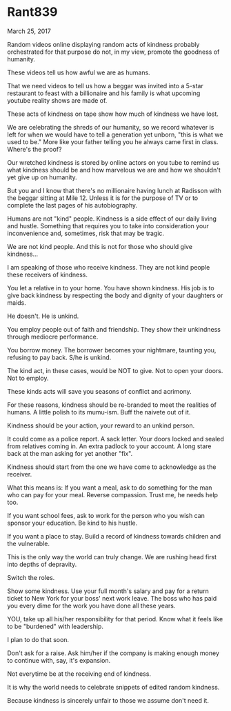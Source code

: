 # Rant839


March 25, 2017

Random videos online displaying random acts of kindness probably orchestrated for that purpose do not, in my view, promote the goodness of humanity.

These videos tell us how awful we are as humans.

That we need videos to tell us how a beggar was invited into a 5-star restaurant to feast with a billionaire and his family is what upcoming youtube reality shows are made of.

These acts of kindness on tape show how much of kindness we have lost.

We are celebrating the shreds of our humanity, so we record whatever is left for when we would have to tell a generation yet unborn, "this is what we used to be." More like your father telling you he always came first in class. Where's the proof?

Our wretched kindness is stored by online actors on you tube to remind us what kindness should be and how marvelous we are and how we shouldn't yet give up on humanity. 

But you and I know that there's no millionaire having lunch at Radisson with the beggar sitting at Mile 12. Unless it is for the purpose of TV or to complete the last pages of his autobiography. 

Humans are not "kind" people. Kindness is a side effect of our daily living and hustle. Something that requires you to take into consideration your inconvenience and, sometimes, risk that may be tragic.

We are not kind people. And this is not for those who should give kindness...

I am speaking of those who receive kindness. They are not kind people these receivers of kindness. 

You let a relative in to your home. You have shown kindness. His job is to give back kindness by respecting the body and dignity of your daughters or maids.

He doesn't. He is unkind.

You employ people out of faith and friendship. They show their unkindness through mediocre performance.

You borrow money. The borrower becomes your nightmare, taunting you, refusing to pay back. S/he is unkind.

The kind act, in these cases, would be NOT to give. Not to open your doors. Not to employ. 

These kinds acts will save you seasons of conflict and acrimony. 

For these reasons, kindness should be re-branded to meet the realities of humans. A little polish to its mumu-ism. Buff the naivete out of it. 

Kindness should be your action, your reward to an unkind person. 

It could come as a police report. A sack letter. Your doors locked and sealed from relatives coming in. An extra padlock to your account. A long stare back at the man asking for yet another "fix".

Kindness should start from the one we have come to acknowledge as the receiver. 

What this means is: If you want a meal, ask to do something for the man who can pay for your meal. Reverse compassion. Trust me, he needs help too.

If you want school fees, ask to work for the person who you wish can sponsor your education. Be kind to his hustle. 

If you want a place to stay. Build a record of kindness towards children and the vulnerable.

This is the only way the world can truly change. We are rushing head first into depths of depravity.

Switch the roles. 

Show some kindness. Use your full month's salary and pay for a return ticket to New York for your boss' next work leave. The boss who has paid you every dime for the work you have done all these years.

YOU, take up all his/her responsibility for that period. Know what it feels like to be "burdened" with leadership.

I plan to do that soon.

Don't ask for a raise. Ask him/her if the company is making enough money to continue with, say, it's expansion.

Not everytime be at the receiving end of kindness. 

It is why the world needs to celebrate snippets of edited random kindness. 

Because kindness is sincerely unfair to those we assume don't need it.